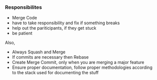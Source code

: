 ### Responsibilites
 - Merge Code
 - have to take responsibility and fix if something breaks
 - help out the pariticipants, if they get stuck
 - be patient

Also,
 - Always Squash and Merge
 - If commits are necessary then Rebase
 - Create Merge Commit, only when you are merging a major feature
 - Ensure proper documentation, follow proper methodologies according to the stack used for documenting the stuff
